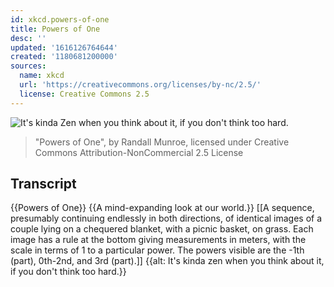 ```yaml
---
id: xkcd.powers-of-one
title: Powers of One
desc: ''
updated: '1616126764644'
created: '1180681200000'
sources:
  name: xkcd
  url: 'https://creativecommons.org/licenses/by-nc/2.5/'
  license: Creative Commons 2.5
---
```

![It's kinda Zen when you think about it, if you don't think too hard.](https://imgs.xkcd.com/comics/powers_of_one.png)
> "Powers of One", by Randall Munroe, licensed under Creative Commons Attribution-NonCommercial 2.5 License

## Transcript
{{Powers of One}}
{{A mind-expanding look at our world.}}
[[A sequence, presumably continuing endlessly in both directions, of identical images of a couple lying on a chequered blanket, with a picnic basket, on grass. Each image has a rule at the bottom giving measurements in meters, with the scale in terms of 1 to a particular power. The powers visible are the -1th (part), 0th-2nd, and 3rd (part).]]
{{alt: It's kinda zen when you think about it, if you don't think too hard.}}
